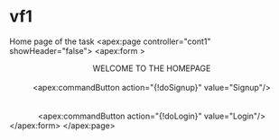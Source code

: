# vf1
Home page of the task
<apex:page controller="cont1" showHeader="false">
    <apex:form ><center>
       WELCOME TO THE HOMEPAGE<br/><br/>
        <apex:commandButton action="{!doSignup}" value="Signup"/> <br/><br/><br/>
        <apex:commandButton action="{!doLogin}" value="Login"/> <br/>
        </center>
    </apex:form>
</apex:page>
